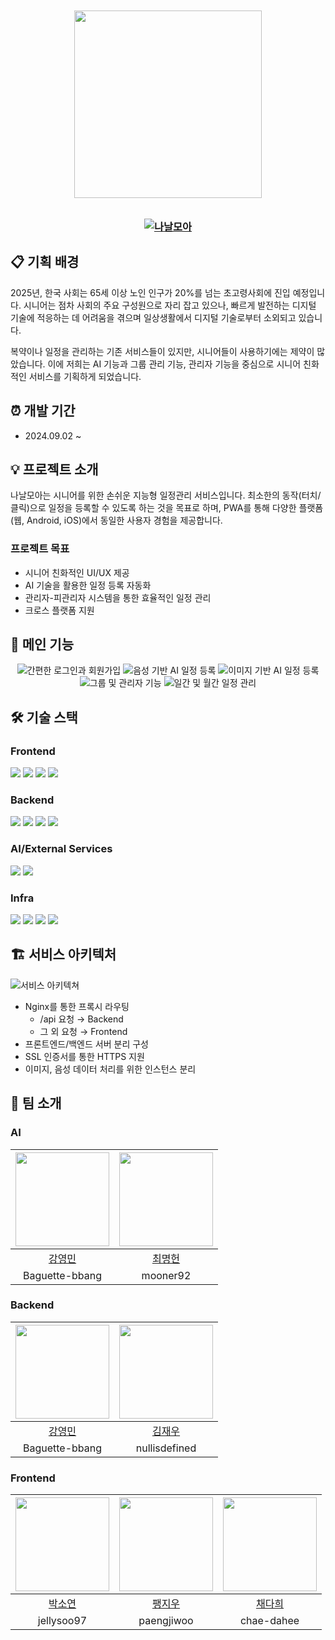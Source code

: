 <div align="center">
  <img src="https://github.com/user-attachments/assets/c3fef2c6-e8c5-4b46-b7d2-47136c732232" width="300" style="padding: 10px 0;">
<br>
<h3>
  <a href="https://nanalmoa.site/login">
    <img src="https://img.shields.io/badge/나날모아_바로가기-FF6B6B?style=for-the-badge&logo=internetexplorer&logoColor=white" alt="나날모아"/>
  </a>
</h3>
</div>

## 📋 기획 배경

2025년, 한국 사회는 65세 이상 노인 인구가 20%를 넘는 초고령사회에 진입 예정입니다. 시니어는 점차 사회의 주요 구성원으로 자리 잡고 있으나, 빠르게 발전하는 디지털 기술에 적응하는 데 어려움을 겪으며 일상생활에서 디지털 기술로부터 소외되고 있습니다.

복약이나 일정을 관리하는 기존 서비스들이 있지만, 시니어들이 사용하기에는 제약이 많았습니다. 이에 저희는 AI 기능과 그룹 관리 기능, 관리자 기능을 중심으로 시니어 친화적인 서비스를 기획하게 되었습니다.

## ⏰ 개발 기간
- 2024.09.02 ~

## 💡 프로젝트 소개

나날모아는 시니어를 위한 손쉬운 지능형 일정관리 서비스입니다. 최소한의 동작(터치/클릭)으로 일정을 등록할 수 있도록 하는 것을 목표로 하며, PWA를 통해 다양한 플랫폼(웹, Android, iOS)에서 동일한 사용자 경험을 제공합니다.

### 프로젝트 목표
- 시니어 친화적인 UI/UX 제공
- AI 기술을 활용한 일정 등록 자동화
- 관리자-피관리자 시스템을 통한 효율적인 일정 관리
- 크로스 플랫폼 지원

## 🎯 메인 기능

<p align="center">
  <img src="https://github.com/user-attachments/assets/883e6c01-12b1-4772-860d-7cd514935ea0" alt="간편한 로그인과 회원가입">
  <img src="https://github.com/user-attachments/assets/53b942a0-58f6-40e4-9a68-586bc45bf5fd" alt="음성 기반 AI 일정 등록">
  <img src="https://github.com/user-attachments/assets/a142ae9d-846e-4810-a4ed-127a18e3c69c" alt="이미지 기반 AI 일정 등록">
  <img src="https://github.com/user-attachments/assets/cca16e33-61f4-4a5c-abd6-601c8cadef15" alt="그룹 및 관리자 기능">
  <img src="https://github.com/user-attachments/assets/1d30d514-b219-45d2-8fb9-2506cf2478ff" alt="일간 및 월간 일정 관리">
</p>


## 🛠 기술 스택

### Frontend
<div>
<img src="https://img.shields.io/badge/react-61DAFB?style=for-the-badge&logo=react&logoColor=black">
<img src="https://img.shields.io/badge/typescript-3178C6?style=for-the-badge&logo=typescript&logoColor=white">
<img src="https://img.shields.io/badge/PWA-5A0FC8?style=for-the-badge&logo=pwa&logoColor=white">
<img src="https://img.shields.io/badge/nginx-009639?style=for-the-badge&logo=nginx&logoColor=white">
</div>

### Backend
<div>
<img src="https://img.shields.io/badge/nestjs-E0234E?style=for-the-badge&logo=nestjs&logoColor=white">
<img src="https://img.shields.io/badge/typescript-3178C6?style=for-the-badge&logo=typescript&logoColor=white">
<img src="https://img.shields.io/badge/JWT-000000?style=for-the-badge&logo=jsonwebtokens&logoColor=white">
<img src="https://img.shields.io/badge/postgresql-4169E1?style=for-the-badge&logo=postgresql&logoColor=white">
</div>

### AI/External Services
<div>
<img src="https://img.shields.io/badge/OpenAI-412991?style=for-the-badge&logo=openai&logoColor=white">
<img src="https://img.shields.io/badge/Naver_Clova-03C75A?style=for-the-badge&logo=naver&logoColor=white">
</div>

### Infra
<div>
<img src="https://img.shields.io/badge/amazon_ec2-FF9900?style=for-the-badge&logo=amazonec2&logoColor=white">
<img src="https://img.shields.io/badge/amazon_rds-527FFF?style=for-the-badge&logo=amazonrds&logoColor=white">
<img src="https://img.shields.io/badge/github_actions-2088FF?style=for-the-badge&logo=githubactions&logoColor=white">
<img src="https://img.shields.io/badge/docker-2496ED?style=for-the-badge&logo=docker&logoColor=white">
</div>

## 🏗 서비스 아키텍처
<div>
  <img alt="서비스 아키텍쳐" src="https://github.com/user-attachments/assets/fe11ae46-8f74-47dc-b8a8-0d15e6a07489">
</div>

- Nginx를 통한 프록시 라우팅
  - /api 요청 → Backend
  - 그 외 요청 → Frontend
- 프론트엔드/백엔드 서버 분리 구성
- SSL 인증서를 통한 HTTPS 지원
- 이미지, 음성 데이터 처리를 위한 인스턴스 분리

## 👥 팀 소개

<div>


### AI
| <img src="https://github.com/Baguette-bbang.png" width="150"> | <img src="https://github.com/mooner92.png" width="150"> |
|:---:|:---:|
| [강영민](https://github.com/Baguette-bbang) | [최명헌](https://github.com/mooner92) |
| Baguette-bbang | mooner92 |

### Backend
| <img src="https://github.com/Baguette-bbang.png" width="150"> | <img src="https://github.com/nullisdefined.png" width="150"> |
|:---:|:---:|
| [강영민](https://github.com/Baguette-bbang) | [김재우](https://github.com/nullisdefined) |
| Baguette-bbang | nullisdefined |

### Frontend
| <img src="https://github.com/jellysoo97.png" width="150"> | <img src="https://github.com/paengjiwoo.png" width="150"> | <img src="https://github.com/chae-dahee.png" width="150"> |
|:---:|:---:|:---:|
| [박소연](https://github.com/jellysoo97) | [팽지우](https://github.com/paengjiwoo) | [채다희](https://github.com/chae-dahee) |
| jellysoo97 | paengjiwoo | chae-dahee |

</div>

